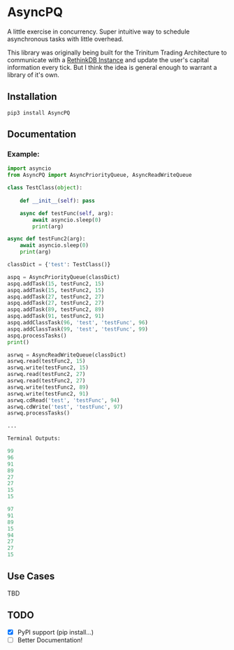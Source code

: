 # AsyncPQ

A little exercise in concurrency. Super intuitive way to schedule asynchronous tasks with little overhead.

This library was originally being built for the Trinitum Trading Architecture to communicate with a 
[RethinkDB Instance](https://www.rethinkdb.com/docs/install/) and update the user's capital information 
every tick. But I think the idea is general enough to warrant a library of it's own.


## Installation
```
pip3 install AsyncPQ
```

## Documentation

### Example:

```python
import asyncio
from AsyncPQ import AsyncPriorityQueue, AsyncReadWriteQueue

class TestClass(object):
	
	def __init__(self): pass

	async def testFunc(self, arg): 
		await asyncio.sleep(0)
		print(arg)

async def testFunc2(arg): 
	await asyncio.sleep(0)
	print(arg)

classDict = {'test': TestClass()}

aspq = AsyncPriorityQueue(classDict)
aspq.addTask(15, testFunc2, 15)
aspq.addTask(15, testFunc2, 15)
aspq.addTask(27, testFunc2, 27)
aspq.addTask(27, testFunc2, 27)
aspq.addTask(89, testFunc2, 89)
aspq.addTask(91, testFunc2, 91)
aspq.addClassTask(96, 'test', 'testFunc', 96)
aspq.addClassTask(99, 'test', 'testFunc', 99)
aspq.processTasks()
print()

asrwq = AsyncReadWriteQueue(classDict)
asrwq.read(testFunc2, 15)
asrwq.write(testFunc2, 15)
asrwq.read(testFunc2, 27)
asrwq.read(testFunc2, 27)
asrwq.write(testFunc2, 89)
asrwq.write(testFunc2, 91)
asrwq.cdRead('test', 'testFunc', 94)
asrwq.cdWrite('test', 'testFunc', 97)
asrwq.processTasks()

...

Terminal Outputs:

99
96
91
89
27
27
15
15

97
91
89
15
94
27
27
15
```

## Use Cases
TBD

## TODO

- [x] PyPI support (pip install...)
- [ ] Better Documentation!
